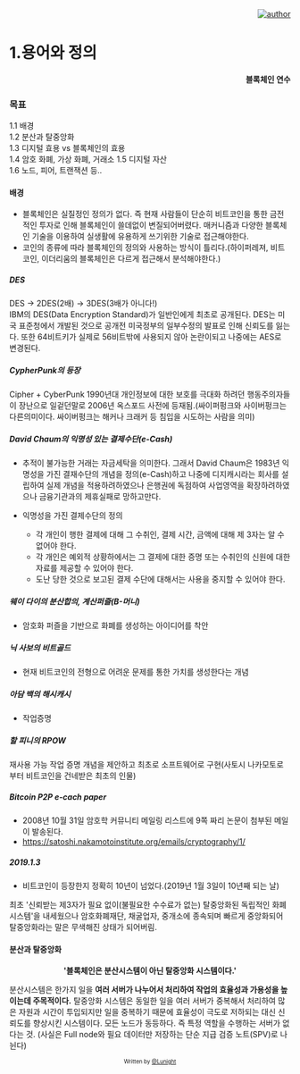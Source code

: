 <div align=right>
    <a href="https://github.com/LunightLab">
        <img alt="author" src= "https://img.shields.io/badge/author-lunight-blue?style=glat-square" target="_blank"></a>
    </a>
</div>

1.용어와 정의
=============

**<div align=right> 블록체인 연수</div>**

### 목표

1.1 배경  
1.2 분산과 탈중앙화  
1.3 디지털 효용 vs 블록체인의 효용  
1.4 암호 화폐, 가상 화폐, 거래소 1.5 디지털 자산  
1.6 노드, 피어, 트랜잭션 등..

#### 배경

-	블록체인은 실질정인 정의가 없다. 즉 현재 사람들이 단순히 비트코인을 통한 금전적인 투자로 인해 블록체인이 쓸데없이 변질되어버렸다. 매커니즘과 다양한 블록체인 기술을 이용하여 실생활에 유용하게 쓰기위한 기술로 접근해야한다.  
-	코인의 종류에 따라 블록체인의 정의와 사용하는 방식이 틀리다.(하이퍼레져, 비트코인, 이더리움의 블록체인은 다르게 접근해서 분석해야한다.)

##### DES

DES -> 2DES(2배) -> 3DES(3배가 아니다!)  
IBM의 DES(Data Encryption Standard)가 일반인에게 최초로 공개된다. DES는 미국 표준청에서 개발된 것으로 공개전 미국정부의 일부수정의 발표로 인해 신뢰도를 잃는다. 또한 64비트키가 실제로 56비트밖에 사용되지 않아 논란이되고 나중에는 AES로 변경된다.

##### CypherPunk의 등장

Cipher + CyberPunk 1990년대 개인정보에 대한 보호를 극대화 하려던 행동주의자들이 장난으로 일겉던말로 2006년 옥스포드 사전에 등재됨.(싸이퍼펑크와 사이버펑크는 다른의미이다. 싸이버펑크는 해커나 크래커 등 침입을 시도하는 사람을 의미)

##### David Chaum의 익명성 있는 결제수단(e-Cash)

-	추적이 불가능한 거래는 자금세탁을 의미한다. 그래서 David Chaum은 1983년 익명성을 가진 결재수단의 개념을 정의(e-Cash)하고 나중에 디지캐시라는 회사를 설립하여 실제 개념을 적용하려하였으나 은행권에 독점하여 사업영역을 확장하려하였으나 금융기관과의 제휴실패로 망하고만다.

-	익명성을 가진 결제수단의 정의

	-	각 개인이 행한 결제에 대해 그 수취인, 결제 시간, 금액에 대해 제 3자는 알 수 없어야 한다.
	-	각 개인은 예외적 상황하에서는 그 결제에 대한 증명 또는 수취인의 신원에 대한 자료를 제공할 수 있어야 한다.
	-	도난 당한 것으로 보고된 결제 수단에 대해서는 사용을 중지할 수 있어야 한다.  

##### 웨이 다이의 분산합의, 계산퍼즐(B-머니)

-	암호화 퍼즐을 기반으로 화폐를 생성하는 아이디어를 착안  

##### 닉 사보의 비트골드

-	현재 비트코인의 전형으로 어려운 문제를 통한 가치를 생성한다는 개념  

##### 아담 백의 해시캐시

-	작업증명

##### 할 피니의 RPOW

재사용 가능 작업 증명 개념을 제안하고 최초로 소프트웨어로 구현(사토시 나카모토로부터 비트코인을 건네받은 최초의 인물)

##### Bitcoin P2P e-cach paper

-	2008년 10월 31일 암호학 커뮤니티 메일링 리스트에 9쪽 짜리 논문이 첨부된 메일이 발송된다.  
-	https://satoshi.nakamotoinstitute.org/emails/cryptography/1/  

##### 2019.1.3

-	비트코인이 등장한지 정확히 10년이 넘었다.(2019년 1월 3일이 10년째 되는 날)

최초 '신뢰받는 제3자가 필요 없이(불필요한 수수료가 없는) 탈중앙화된 독립적인 화폐 시스템'을 내세웠으나 암호화폐재단, 채굴업자, 중개소에 종속되며 빠르게 중앙화되어 탈중앙화라는 말은 무색해진 상태가 되어버림.

#### 분산과 탈중앙화

**<div align="center"> '블록체인은 분산시스템이 아닌 탈중앙화 시스템이다.'</div>**

분산시스템은 한가지 일을 **여러 서버가 나누어서 처리하여 작업의 효율성과 가용성을 높이는데 주목적이다.** 탈중앙화 시스템은 동일한 일을 여러 서버가 중복해서 처리하여 많은 자원과 시간이 투입되지만 일을 중복하기 때문에 효율성이 극도로 저하되는 대신 신뢰도를 향상시킨 시스템이다. 모든 노드가 동등하다. 즉 특정 역할을 수행하는 서버가 없다는 것. (사실은 Full node와 필요 데이터만 저장하는 단순 지급 검증 노트(SPV)로 나뉜다)

<div align="center">

<sub><sup>Written by <a href="https://github.com/LunightLab">@Lunight</a></sup></sub><small></small>

</div>
